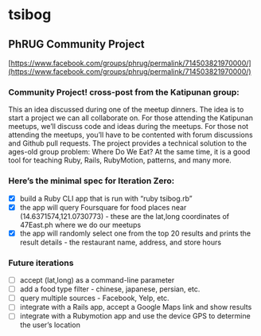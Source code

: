 tsibog
======

## PhRUG Community Project
[https://www.facebook.com/groups/phrug/permalink/714503821970000/](https://www.facebook.com/groups/phrug/permalink/714503821970000/)

### Community Project! cross-post from the Katipunan group:
This an idea discussed during one of the meetup dinners. The idea is to start a project we can all collaborate on. For those attending the Katipunan meetups, we’ll discuss code and ideas during the meetups. For those not attending the meetups, you’ll have to be contented with forum discussions and Github pull requests. The project provides a technical solution to the ages-old group problem: Where Do We Eat? At the same time, it is a good tool for teaching Ruby, Rails, RubyMotion, patterns, and many more.

### Here’s the minimal spec for Iteration Zero:
- [x] build a Ruby CLI app that is run with “ruby tsibog.rb” 
- [x] the app will query Foursquare for food places near (14.6371574,121.0730773) - these are the lat,long coordinates of 47East.ph where we do our meetups
- [x] the app will randomly select one from the top 20 results and prints the result details - the restaurant name, address, and store hours

### Future iterations
- [ ] accept (lat,long) as a command-line parameter
- [ ] add a food type filter - chinese, japanese, persian, etc.
- [ ] query multiple sources - Facebook, Yelp, etc.
- [ ] integrate with a Rails app, accept a Google Maps link and show results
- [ ] integrate with a Rubymotion app and use the device GPS to determine the user’s location